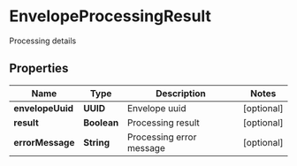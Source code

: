 

# EnvelopeProcessingResult

Processing details

## Properties

| Name | Type | Description | Notes |
|------------ | ------------- | ------------- | -------------|
|**envelopeUuid** | **UUID** | Envelope uuid |  [optional] |
|**result** | **Boolean** | Processing result |  [optional] |
|**errorMessage** | **String** | Processing error message |  [optional] |




